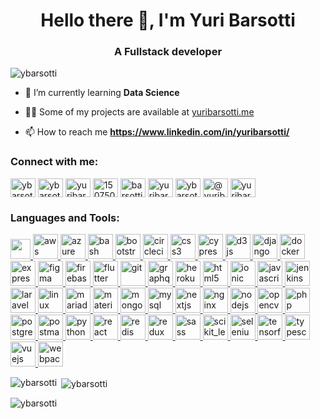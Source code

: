 <h1 align="center">Hello there 👋, I'm Yuri Barsotti</h1>
<h3 align="center">A Fullstack developer</h3>

<p align="left"> <img src="https://komarev.com/ghpvc/?username=ybarsotti&label=Profile%20views&color=0e75b6&style=plastic" alt="ybarsotti" /> </p>

- 🌱 I’m currently learning **Data Science**

- 👨‍💻 Some of my projects are available at [yuribarsotti.me](https://www.yuribarsotti.me)
- 📫 How to reach me **https://www.linkedin.com/in/yuribarsotti/**

<h3 align="left">Connect with me:</h3>
<p align="left">
<a href="https://dev.to/ybarsotti" target="blank"><img align="center" src="https://cdn.jsdelivr.net/npm/simple-icons@3.0.1/icons/dev-dot-to.svg" alt="ybarsotti" height="30" width="40" /></a>
<a href="https://twitter.com/ybarsotti" target="blank"><img align="center" src="https://cdn.jsdelivr.net/npm/simple-icons@3.0.1/icons/twitter.svg" alt="ybarsotti" height="30" width="40" /></a>
<a href="https://linkedin.com/in/yuribarsotti" target="blank"><img align="center" src="https://cdn.jsdelivr.net/npm/simple-icons@3.0.1/icons/linkedin.svg" alt="yuribarsotti" height="30" width="40" /></a>
<a href="https://stackoverflow.com/users/15075051" target="blank"><img align="center" src="https://cdn.jsdelivr.net/npm/simple-icons@3.0.1/icons/stackoverflow.svg" alt="15075051" height="30" width="40" /></a>
<a href="https://kaggle.com/barsotti" target="blank"><img align="center" src="https://cdn.jsdelivr.net/npm/simple-icons@3.0.1/icons/kaggle.svg" alt="barsotti" height="30" width="40" /></a>
<a href="https://fb.com/yuribarsotti" target="blank"><img align="center" src="https://cdn.jsdelivr.net/npm/simple-icons@3.0.1/icons/facebook.svg" alt="yuribarsotti" height="30" width="40" /></a>
<a href="https://instagram.com/ybarsotti" target="blank"><img align="center" src="https://cdn.jsdelivr.net/npm/simple-icons@3.0.1/icons/instagram.svg" alt="ybarsotti" height="30" width="40" /></a>
<a href="https://medium.com/@yuribarsotti" target="blank"><img align="center" src="https://cdn.jsdelivr.net/npm/simple-icons@3.0.1/icons/medium.svg" alt="@yuribarsotti" height="30" width="40" /></a>
<a href="https://www.hackerrank.com/yuribarsotti" target="blank"><img align="center" src="https://cdn.jsdelivr.net/npm/simple-icons@3.0.1/icons/hackerrank.svg" alt="yuribarsotti" height="30" width="40" /></a>
</p>

<h3 align="left">Languages and Tools:</h3>

<p align="left">
  <a href="https://angular.io" target="_blank">
    <img height="32" width="32" src="https://unpkg.com/simple-icons@v5/icons/angularjs.svg" />
  </a>
  <a href="https://aws.amazon.com" target="_blank">
    <img src="https://devicons.github.io/devicon/devicon.git/icons/amazonwebservices/amazonwebservices-original-wordmark.svg" alt="aws" width="40" height="40"/> 
  </a> 
  <a href="https://azure.microsoft.com/en-in/" target="_blank">
    <img src="https://www.vectorlogo.zone/logos/microsoft_azure/microsoft_azure-icon.svg" alt="azure" width="40" height="40"/>
  </a> 
  <a href="https://www.gnu.org/software/bash/" target="_blank"> 
    <img src="https://www.vectorlogo.zone/logos/gnu_bash/gnu_bash-icon.svg" alt="bash" width="40" height="40"/> 
  </a> 
  <a href="https://getbootstrap.com" target="_blank">
    <img src="https://devicons.github.io/devicon/devicon.git/icons/bootstrap/bootstrap-plain.svg" alt="bootstrap" width="40" height="40"/> 
  </a> 
  <a href="https://circleci.com" target="_blank">
    <img src="https://www.vectorlogo.zone/logos/circleci/circleci-icon.svg" alt="circleci" width="40" height="40"/>
  </a> 
  <a href="https://www.w3schools.com/css/" target="_blank"> 
    <img src="https://devicons.github.io/devicon/devicon.git/icons/css3/css3-original-wordmark.svg" alt="css3" width="40" height="40"/> 
  </a> 
  <a href="https://www.cypress.io" target="_blank"> 
    <img src="https://raw.githubusercontent.com/simple-icons/simple-icons/6e46ec1fc23b60c8fd0d2f2ff46db82e16dbd75f/icons/cypress.svg" alt="cypress" width="40" height="40"/>
  </a> 
  <a href="https://d3js.org/" target="_blank"> 
    <img src="https://devicons.github.io/devicon/devicon.git/icons/d3js/d3js-original.svg" alt="d3js" width="40" height="40"/>
  </a> 
  <a href="https://www.djangoproject.com/" target="_blank"> 
    <img src="https://devicons.github.io/devicon/devicon.git/icons/django/django-original.svg" alt="django" width="40" height="40"/> 
  </a> 
  <a href="https://www.docker.com/" target="_blank"> 
    <img src="https://devicons.github.io/devicon/devicon.git/icons/docker/docker-original-wordmark.svg" alt="docker" width="40" height="40"/> 
  </a>
  <a href="https://expressjs.com" target="_blank">
    <img src="https://devicons.github.io/devicon/devicon.git/icons/express/express-original-wordmark.svg" alt="express" width="40" height="40"/> 
  </a>
  <a href="https://www.figma.com/" target="_blank"> 
    <img src="https://www.vectorlogo.zone/logos/figma/figma-icon.svg" alt="figma" width="40" height="40"/> 
  </a> 
  <a href="https://firebase.google.com/" target="_blank">
    <img src="https://www.vectorlogo.zone/logos/firebase/firebase-icon.svg" alt="firebase" width="40" height="40"/>
  </a>
  <a href="https://flutter.dev" target="_blank"> 
    <img src="https://www.vectorlogo.zone/logos/flutterio/flutterio-icon.svg" alt="flutter" width="40" height="40"/>
  </a> 
  <a href="https://git-scm.com/" target="_blank">
    <img src="https://www.vectorlogo.zone/logos/git-scm/git-scm-icon.svg" alt="git" width="40" height="40"/> 
  </a>
  <a href="https://graphql.org" target="_blank"> 
    <img src="https://www.vectorlogo.zone/logos/graphql/graphql-icon.svg" alt="graphql" width="40" height="40"/> 
  </a>
  <a href="https://heroku.com" target="_blank">
    <img src="https://www.vectorlogo.zone/logos/heroku/heroku-icon.svg" alt="heroku" width="40" height="40"/> 
  </a>
  <a href="https://www.w3.org/html/" target="_blank"> 
    <img src="https://devicons.github.io/devicon/devicon.git/icons/html5/html5-original-wordmark.svg" alt="html5" width="40" height="40"/>
  </a> 
  <a href="https://ionicframework.com" target="_blank"> 
    <img src="https://upload.wikimedia.org/wikipedia/commons/d/d1/Ionic_Logo.svg" alt="ionic" width="40" height="40"/> 
  </a> 
  <a href="https://developer.mozilla.org/en-US/docs/Web/JavaScript" target="_blank"> 
    <img src="https://devicons.github.io/devicon/devicon.git/icons/javascript/javascript-original.svg" alt="javascript" width="40" height="40"/>
  </a> 
  <a href="https://www.jenkins.io" target="_blank"> 
    <img src="https://www.vectorlogo.zone/logos/jenkins/jenkins-icon.svg" alt="jenkins" width="40" height="40"/> 
  </a> 
  <a href="https://laravel.com/" target="_blank"> 
    <img src="https://devicons.github.io/devicon/devicon.git/icons/laravel/laravel-plain-wordmark.svg" alt="laravel" width="40" height="40"/>
  </a> 
  <a href="https://www.linux.org/" target="_blank"> 
    <img src="https://devicons.github.io/devicon/devicon.git/icons/linux/linux-original.svg" alt="linux" width="40" height="40"/> 
  </a>
  <a href="https://mariadb.org/" target="_blank">
    <img src="https://www.vectorlogo.zone/logos/mariadb/mariadb-icon.svg" alt="mariadb" width="40" height="40"/>
  </a> 
  <a href="https://materializecss.com/" target="_blank">
    <img src="https://raw.githubusercontent.com/prplx/svg-logos/5585531d45d294869c4eaab4d7cf2e9c167710a9/svg/materialize.svg" alt="materialize" width="40" height="40"/>
  </a> 
  <a href="https://www.mongodb.com/" target="_blank"> 
    <img src="https://devicons.github.io/devicon/devicon.git/icons/mongodb/mongodb-original-wordmark.svg" alt="mongodb" width="40" height="40"/> 
  </a> 
  <a href="https://www.mysql.com/" target="_blank"> 
    <img src="https://devicons.github.io/devicon/devicon.git/icons/mysql/mysql-original-wordmark.svg" alt="mysql" width="40" height="40"/>
  </a>
  <a href="https://nextjs.org/" target="_blank"> 
    <img src="https://cdn.worldvectorlogo.com/logos/nextjs-3.svg" alt="nextjs" width="40" height="40"/> 
  </a>
  <a href="https://www.nginx.com" target="_blank">
    <img src="https://devicons.github.io/devicon/devicon.git/icons/nginx/nginx-original.svg" alt="nginx" width="40" height="40"/>
  </a> 
  <a href="https://nodejs.org" target="_blank"> 
    <img src="https://devicons.github.io/devicon/devicon.git/icons/nodejs/nodejs-original-wordmark.svg" alt="nodejs" width="40" height="40"/>
  </a> 
  <a href="https://opencv.org/" target="_blank">
    <img src="https://www.vectorlogo.zone/logos/opencv/opencv-icon.svg" alt="opencv" width="40" height="40"/> 
  </a> 
  <a href="https://www.php.net" target="_blank">
    <img src="https://devicons.github.io/devicon/devicon.git/icons/php/php-original.svg" alt="php" width="40" height="40"/>
  </a>
  <a href="https://www.postgresql.org" target="_blank"> 
    <img src="https://devicons.github.io/devicon/devicon.git/icons/postgresql/postgresql-original-wordmark.svg" alt="postgresql" width="40" height="40"/>
  </a> 
  <a href="https://postman.com" target="_blank"> 
    <img src="https://www.vectorlogo.zone/logos/getpostman/getpostman-icon.svg" alt="postman" width="40" height="40"/> 
  </a> 
  <a href="https://www.python.org" target="_blank">
    <img src="https://devicons.github.io/devicon/devicon.git/icons/python/python-original.svg" alt="python" width="40" height="40"/>
  </a>
  <a href="https://reactjs.org/" target="_blank"> 
    <img src="https://devicons.github.io/devicon/devicon.git/icons/react/react-original-wordmark.svg" alt="react" width="40" height="40"/> 
  </a> 
  <a href="https://redis.io" target="_blank"> 
    <img src="https://devicons.github.io/devicon/devicon.git/icons/redis/redis-original-wordmark.svg" alt="redis" width="40" height="40"/> 
  </a> 
  <a href="https://redux.js.org" target="_blank"> 
    <img src="https://devicons.github.io/devicon/devicon.git/icons/redux/redux-original.svg" alt="redux" width="40" height="40"/>
  </a> 
  <a href="https://sass-lang.com" target="_blank"> 
    <img src="https://devicons.github.io/devicon/devicon.git/icons/sass/sass-original.svg" alt="sass" width="40" height="40"/> 
  </a> 
  <a href="https://scikit-learn.org/" target="_blank">
    <img src="https://upload.wikimedia.org/wikipedia/commons/0/05/Scikit_learn_logo_small.svg" alt="scikit_learn" width="40" height="40"/> 
  </a> 
  <a href="https://www.selenium.dev" target="_blank">
    <img src="https://raw.githubusercontent.com/detain/svg-logos/780f25886640cef088af994181646db2f6b1a3f8/svg/selenium-logo.svg" alt="selenium" width="40" height="40"/> 
  </a> 
  <a href="https://www.tensorflow.org" target="_blank">
    <img src="https://www.vectorlogo.zone/logos/tensorflow/tensorflow-icon.svg" alt="tensorflow" width="40" height="40"/> 
  </a>
  <a href="https://www.typescriptlang.org/" target="_blank">
    <img src="https://devicons.github.io/devicon/devicon.git/icons/typescript/typescript-original.svg" alt="typescript" width="40" height="40"/> 
  </a>
  <a href="https://vuejs.org/" target="_blank">
    <img src="https://devicons.github.io/devicon/devicon.git/icons/vuejs/vuejs-original-wordmark.svg" alt="vuejs" width="40" height="40"/>
  </a> 
  <a href="https://webpack.js.org" target="_blank"> 
    <img src="https://devicons.github.io/devicon/devicon.git/icons/webpack/webpack-original.svg" alt="webpack" width="40" height="40"/> 
  </a>
</p>

<p>
  <img align="left" src="https://github-readme-stats.vercel.app/api/top-langs?username=ybarsotti&show_icons=true&theme=dark&locale=en&layout=compact" alt="ybarsotti" />
</p>

<p>&nbsp;<img align="center" src="https://github-readme-stats.vercel.app/api?username=ybarsotti&show_icons=true&theme=dark&locale=en" alt="ybarsotti" /></p>

<p><img align="center" src="https://github-readme-streak-stats.herokuapp.com/?user=ybarsotti&theme=dark" alt="ybarsotti" /></p>

<!--
**ybarsotti/ybarsotti** is a ✨ _special_ ✨ repository because its `README.md` (this file) appears on your GitHub profile.

Here are some ideas to get you started:

- 🔭 I’m currently working on ...
- 🌱 I’m currently learning ...
- 👯 I’m looking to collaborate on ...
- 🤔 I’m looking for help with ...
- 💬 Ask me about ...
- 📫 How to reach me: ...
- 😄 Pronouns: ...
- ⚡ Fun fact: ...
-->
